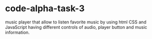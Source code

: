# code-alpha-task-3
music player that allow to listen favorite music by using html  CSS and JavaScript having different controls  of audio, player button and music information.
